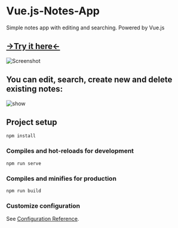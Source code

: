 # Vue.js-Notes-App
Simple notes app with editing and searching. Powered by Vue.js

## [→Try it here←](https://enjirouz.github.io/Vue.js-Notes-App/)

![Screenshot](https://user-images.githubusercontent.com/26218291/119042718-aa378200-b9d1-11eb-9e65-10e243811097.png)

## You can edit, search, create new and delete existing notes:
![show](https://user-images.githubusercontent.com/26218291/119042724-ac014580-b9d1-11eb-8b44-421e801c1dfb.gif)

## Project setup
```
npm install
```

### Compiles and hot-reloads for development
```
npm run serve
```

### Compiles and minifies for production
```
npm run build
```

### Customize configuration
See [Configuration Reference](https://cli.vuejs.org/config/).
